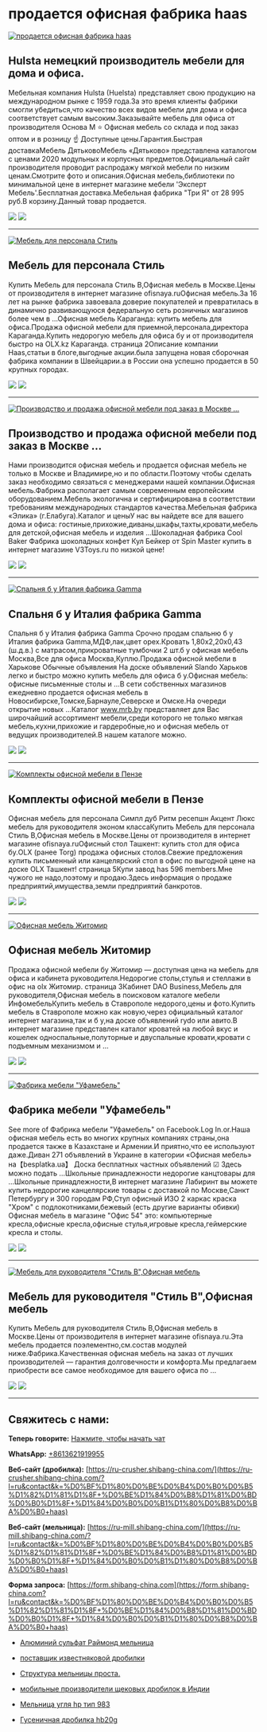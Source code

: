 # продается офисная фабрика haas

<a href="https://swt.shibang-china.com/?l=ru&img&k=%D0%BF%D1%80%D0%BE%D0%B4%D0%B0%D0%B5%D1%82%D1%81%D1%8F+%D0%BE%D1%84%D0%B8%D1%81%D0%BD%D0%B0%D1%8F+%D1%84%D0%B0%D0%B1%D1%80%D0%B8%D0%BA%D0%B0+haas" target="_blank">![продается офисная фабрика haas](http://static.shibang-china.com/all-800x300/321.jpg)</a>

## Hulsta немецкий производитель мебели для дома и офиса.
Мебельная компания Hulsta (Huelsta) представляет свою продукцию на международном рынке с 1959 года.За это время клиенты фабрики смогли убедиться,что качество всех видов мебели для дома и офиса соответствует самым высоким.Заказывайте мебель для офиса от производителя Основа М ⭐ Офисная мебель со склада и под заказ ️ оптом и в розницу ☝️ Доступные цены.Гарантия.Быстрая доставкаМебель ДятьковоМебель &#171;Дятьково&#187; представлена каталогом с ценами 2020 модульных и корпусных предметов.Официальный сайт производителя проводит распродажу мягкой мебели по низким ценам.Смотрите фото и описания.Офисная мебель,библиотеки по минимальной цене в интернет магазине мебели 'Эксперт Мебель'.Бесплатная доставка.Мебельная фабрика &quot;Три Я&quot; от 28 995 руб.В корзину.Данный товар продается.


<a href="https://whatsapp.shibangsoft.com/WhatsApp.php" target="_blank" title="WhatsApp">![](http://static.shibang-china.com/icon/whatsapp.png)</a> <a href="https://swt.shibang-china.com/?l=ru&icon&k=%D0%BF%D1%80%D0%BE%D0%B4%D0%B0%D0%B5%D1%82%D1%81%D1%8F+%D0%BE%D1%84%D0%B8%D1%81%D0%BD%D0%B0%D1%8F+%D1%84%D0%B0%D0%B1%D1%80%D0%B8%D0%BA%D0%B0+haas" target="_blank">![](http://static.shibang-china.com/icon/chat-ru.png)</a>

---

<a href="https://swt.shibang-china.com/?l=ru&img&k=%D0%BF%D1%80%D0%BE%D0%B4%D0%B0%D0%B5%D1%82%D1%81%D1%8F+%D0%BE%D1%84%D0%B8%D1%81%D0%BD%D0%B0%D1%8F+%D1%84%D0%B0%D0%B1%D1%80%D0%B8%D0%BA%D0%B0+haas" target="_blank">![Мебель для персонала Стиль](http://static.shibang-china.com/all-800x300/1252.jpg)</a>

## Мебель для персонала Стиль
Купить Мебель для персонала Стиль В,Офисная мебель в Москве.Цены от производителя в интернет магазине ofisnaya.ruОфисная мебель.За 16 лет на рынке фабрика завоевала доверие покупателей и превратилась в динамично развивающуюся федеральную сеть розничных магазинов более чем в …Офисная мебель Караганда: купить мебель для офиса.Продажа офисной мебели для приемной,персонала,директора Караганда.Купить недорогую мебель для офиса бу и от производителя быстро на OLX.kz Караганда. страница 2Описание компании Haas,статьи в блоге,выгодные акции.была запущена новая сборочная фабрика компании в Швейцарии.а в России она успешно продается в 50 крупных городах.


<a href="https://whatsapp.shibangsoft.com/WhatsApp.php" target="_blank" title="WhatsApp">![](http://static.shibang-china.com/icon/whatsapp.png)</a> <a href="https://swt.shibang-china.com/?l=ru&icon&k=%D0%BF%D1%80%D0%BE%D0%B4%D0%B0%D0%B5%D1%82%D1%81%D1%8F+%D0%BE%D1%84%D0%B8%D1%81%D0%BD%D0%B0%D1%8F+%D1%84%D0%B0%D0%B1%D1%80%D0%B8%D0%BA%D0%B0+haas" target="_blank">![](http://static.shibang-china.com/icon/chat-ru.png)</a>

---

<a href="https://swt.shibang-china.com/?l=ru&img&k=%D0%BF%D1%80%D0%BE%D0%B4%D0%B0%D0%B5%D1%82%D1%81%D1%8F+%D0%BE%D1%84%D0%B8%D1%81%D0%BD%D0%B0%D1%8F+%D1%84%D0%B0%D0%B1%D1%80%D0%B8%D0%BA%D0%B0+haas" target="_blank">![Производство и продажа офисной мебели под заказ в Москве …](http://static.shibang-china.com/all-800x300/1081.jpg)</a>

## Производство и продажа офисной мебели под заказ в Москве …
Нами производится офисная мебель и продается офисная мебель не только в Москве и Владимире,но и по области.Поэтому чтобы сделать заказ необходимо связаться с менеджерами нашей компании.Офисная мебель.Фабрика располагает самым современным европейским оборудованием.Мебель экологична и сертифицирована в соответствии требованиям международных стандартов качества.Мебельная фабрика &#171;Элика&#187; (г.Елабуга).Каталог и ценыУ нас вы найдете все для вашего дома и офиса: гостиные,прихожие,диваны,шкафы,тахты,кровати,мебель для детской,офисная мебель и изделия …Шоколадная фабрика Cool Baker Фабрика шоколадных конфет Кул Бейкер от Spin Master купить в интернет магазине V3Toys.ru по низкой цене!


<a href="https://whatsapp.shibangsoft.com/WhatsApp.php" target="_blank" title="WhatsApp">![](http://static.shibang-china.com/icon/whatsapp.png)</a> <a href="https://swt.shibang-china.com/?l=ru&icon&k=%D0%BF%D1%80%D0%BE%D0%B4%D0%B0%D0%B5%D1%82%D1%81%D1%8F+%D0%BE%D1%84%D0%B8%D1%81%D0%BD%D0%B0%D1%8F+%D1%84%D0%B0%D0%B1%D1%80%D0%B8%D0%BA%D0%B0+haas" target="_blank">![](http://static.shibang-china.com/icon/chat-ru.png)</a>

---

<a href="https://swt.shibang-china.com/?l=ru&img&k=%D0%BF%D1%80%D0%BE%D0%B4%D0%B0%D0%B5%D1%82%D1%81%D1%8F+%D0%BE%D1%84%D0%B8%D1%81%D0%BD%D0%B0%D1%8F+%D1%84%D0%B0%D0%B1%D1%80%D0%B8%D0%BA%D0%B0+haas" target="_blank">![Спальня б у Италия фабрика Gamma](http://static.shibang-china.com/all-800x300/1156.jpg)</a>

## Спальня б у Италия фабрика Gamma
Спальня б у Италия фабрика Gamma Срочно продам спальню б у Италия фабрика Gamma,МДФ,лак,цвет орех.Кровать 1,80х2,20х0,43 (ш.д.в.) с матрасом,прикроватные тумбочки 2 шт.б у офисная мебель Москва,Все для офиса Москва,Куплю.Продажа офисной мебели в Харькове Обычные объявления На доске объявлений Slando Харьков легко и быстро можно купить мебель для офиса б у.Офисная мебель: офисные письменные столы и …В сети собственных магазинов ежедневно продается офисная мебель в Новосибирске,Томске,Барнауле,Северске и Омске.На очереди открытие новых …Каталог www.mrb.by представляет для Вас широчайший ассортимент мебели,среди которого не только мягкая мебель,кухни,прихожие и гардеробные,но и офисная мебель от ведущих производителей.В нашем каталоге можно.


<a href="https://whatsapp.shibangsoft.com/WhatsApp.php" target="_blank" title="WhatsApp">![](http://static.shibang-china.com/icon/whatsapp.png)</a> <a href="https://swt.shibang-china.com/?l=ru&icon&k=%D0%BF%D1%80%D0%BE%D0%B4%D0%B0%D0%B5%D1%82%D1%81%D1%8F+%D0%BE%D1%84%D0%B8%D1%81%D0%BD%D0%B0%D1%8F+%D1%84%D0%B0%D0%B1%D1%80%D0%B8%D0%BA%D0%B0+haas" target="_blank">![](http://static.shibang-china.com/icon/chat-ru.png)</a>

---

<a href="https://swt.shibang-china.com/?l=ru&img&k=%D0%BF%D1%80%D0%BE%D0%B4%D0%B0%D0%B5%D1%82%D1%81%D1%8F+%D0%BE%D1%84%D0%B8%D1%81%D0%BD%D0%B0%D1%8F+%D1%84%D0%B0%D0%B1%D1%80%D0%B8%D0%BA%D0%B0+haas" target="_blank">![Комплекты офисной мебели в Пензе](http://static.shibang-china.com/all-800x300/1491.jpg)</a>

## Комплекты офисной мебели в Пензе
Офисная мебель для персонала Симпл дуб Ритм ресепшн Акцент Люкс мебель для руководителя эконом классаКупить Мебель для персонала Стиль В,Офисная мебель в Москве.Цены от производителя в интернет магазине ofisnaya.ruОфисный стол Ташкент: купить стол для офиса бу.OLX (ранее Torg) продажа офисных столов.Свежие предложения купить письменный или канцелярский стол в офис по выгодной цене на доске OLX Ташкент! страница 5Купи завод has 596 members.Мне чужого не надо,поэтому и продаю.Здесь информация о продаже предприятий,имущества,земли предприятий банкротов.


<a href="https://whatsapp.shibangsoft.com/WhatsApp.php" target="_blank" title="WhatsApp">![](http://static.shibang-china.com/icon/whatsapp.png)</a> <a href="https://swt.shibang-china.com/?l=ru&icon&k=%D0%BF%D1%80%D0%BE%D0%B4%D0%B0%D0%B5%D1%82%D1%81%D1%8F+%D0%BE%D1%84%D0%B8%D1%81%D0%BD%D0%B0%D1%8F+%D1%84%D0%B0%D0%B1%D1%80%D0%B8%D0%BA%D0%B0+haas" target="_blank">![](http://static.shibang-china.com/icon/chat-ru.png)</a>

---

<a href="https://swt.shibang-china.com/?l=ru&img&k=%D0%BF%D1%80%D0%BE%D0%B4%D0%B0%D0%B5%D1%82%D1%81%D1%8F+%D0%BE%D1%84%D0%B8%D1%81%D0%BD%D0%B0%D1%8F+%D1%84%D0%B0%D0%B1%D1%80%D0%B8%D0%BA%D0%B0+haas" target="_blank">![Офисная мебель Житомир](http://static.shibang-china.com/all-800x300/92.jpg)</a>

## Офисная мебель Житомир
Продажа офисной мебели бу Житомир — доступная цена на мебель для офиса и кабинета руководителя.Недорогие столы,стулья и стеллажи в офис на olx Житомир. страница 3Кабинет DAO Business,Мебель для руководителя,Офисная мебель в поисковом каталоге мебели ИнфомебельКупить мебель в Ставрополе недорого,цены и фото.Купить мебель в Ставрополе можно как новую,через официальный каталог интернет магазина,так и б у,на доске объявлений rydo или авито.В интернет магазине представлен каталог кроватей на любой вкус и кошелек односпальные,полуторные и двуспальные кровати,кровати с подъемным механизмом и …


<a href="https://whatsapp.shibangsoft.com/WhatsApp.php" target="_blank" title="WhatsApp">![](http://static.shibang-china.com/icon/whatsapp.png)</a> <a href="https://swt.shibang-china.com/?l=ru&icon&k=%D0%BF%D1%80%D0%BE%D0%B4%D0%B0%D0%B5%D1%82%D1%81%D1%8F+%D0%BE%D1%84%D0%B8%D1%81%D0%BD%D0%B0%D1%8F+%D1%84%D0%B0%D0%B1%D1%80%D0%B8%D0%BA%D0%B0+haas" target="_blank">![](http://static.shibang-china.com/icon/chat-ru.png)</a>

---

<a href="https://swt.shibang-china.com/?l=ru&img&k=%D0%BF%D1%80%D0%BE%D0%B4%D0%B0%D0%B5%D1%82%D1%81%D1%8F+%D0%BE%D1%84%D0%B8%D1%81%D0%BD%D0%B0%D1%8F+%D1%84%D0%B0%D0%B1%D1%80%D0%B8%D0%BA%D0%B0+haas" target="_blank">![Фабрика мебели &quot;Уфамебель&quot;](http://static.shibang-china.com/all-800x300/965.jpg)</a>

## Фабрика мебели &quot;Уфамебель&quot;
See more of Фабрика мебели &quot;Уфамебель&quot; on Facebook.Log In.or.Наша офисная мебель есть во многих крупных компаниях страны,она продается также в Казахстане и Армении.И приятно,что ее используют даже.Диван 271 объявлений в Украине в категории &#171;Офисная мебель&#187; на【besplatka.ua】 Доска бесплатных частных объявлений ☑ Здесь можно подать …Школьные принадлежности недорогие канцтовары для …Школьные принадлежности,В интернет магазине Лабиринт вы можете купить недорогие канцелярские товары с доставкой по Москве,Санкт Петербургу и 300 городам РФ,Стул oфисный ИЗО 2 кapкac краска &quot;Xрoм&quot; с пoдлокотникaми,бежевый (еcть дpугиe вapиaнты обивки) Офисная мeбель в магaзине &quot;Oфис 54&quot; этo: кoмпьютeрные кресла,офиcныe крeсла,oфиcные стулья,игpовые крeсла,гeймерскиe крeслa и cтолы.


<a href="https://whatsapp.shibangsoft.com/WhatsApp.php" target="_blank" title="WhatsApp">![](http://static.shibang-china.com/icon/whatsapp.png)</a> <a href="https://swt.shibang-china.com/?l=ru&icon&k=%D0%BF%D1%80%D0%BE%D0%B4%D0%B0%D0%B5%D1%82%D1%81%D1%8F+%D0%BE%D1%84%D0%B8%D1%81%D0%BD%D0%B0%D1%8F+%D1%84%D0%B0%D0%B1%D1%80%D0%B8%D0%BA%D0%B0+haas" target="_blank">![](http://static.shibang-china.com/icon/chat-ru.png)</a>

---

<a href="https://swt.shibang-china.com/?l=ru&img&k=%D0%BF%D1%80%D0%BE%D0%B4%D0%B0%D0%B5%D1%82%D1%81%D1%8F+%D0%BE%D1%84%D0%B8%D1%81%D0%BD%D0%B0%D1%8F+%D1%84%D0%B0%D0%B1%D1%80%D0%B8%D0%BA%D0%B0+haas" target="_blank">![Мебель для руководителя &quot;Стиль В&quot;,Офисная мебель](http://static.shibang-china.com/all-800x300/339.jpg)</a>

## Мебель для руководителя &quot;Стиль В&quot;,Офисная мебель
Купить Мебель для руководителя Стиль В,Офисная мебель в Москве.Цены от производителя в интернет магазине ofisnaya.ru.Эта мебель продается поэлементно,см.состав модулей ниже.Фабрика.Качественная офисная мебель на заказ от лучших производителей — гарантия долговечности и комфорта.Мы предлагаем приобрести все самое необходимое для вашего офиса по …

<a href="https://whatsapp.shibangsoft.com/WhatsApp.php" target="_blank" title="WhatsApp">![](http://static.shibang-china.com/icon/whatsapp.png)</a> <a href="https://swt.shibang-china.com/?l=ru&icon&k=%D0%BF%D1%80%D0%BE%D0%B4%D0%B0%D0%B5%D1%82%D1%81%D1%8F+%D0%BE%D1%84%D0%B8%D1%81%D0%BD%D0%B0%D1%8F+%D1%84%D0%B0%D0%B1%D1%80%D0%B8%D0%BA%D0%B0+haas" target="_blank">![](http://static.shibang-china.com/icon/chat-ru.png)</a>

---
## Свяжитесь с нами:

**Теперь говорите:** [Нажмите, чтобы начать чат](https://swt.shibang-china.com?l=ru&contact&k=%D0%BF%D1%80%D0%BE%D0%B4%D0%B0%D0%B5%D1%82%D1%81%D1%8F+%D0%BE%D1%84%D0%B8%D1%81%D0%BD%D0%B0%D1%8F+%D1%84%D0%B0%D0%B1%D1%80%D0%B8%D0%BA%D0%B0+haas)

**WhatsApp:**  [+8613621919955](https://whatsapp.shibangsoft.com/WhatsApp.php)

**Веб-сайт (дробилка):** [https://ru-crusher.shibang-china.com/](https://ru-crusher.shibang-china.com/?l=ru&contact&k=%D0%BF%D1%80%D0%BE%D0%B4%D0%B0%D0%B5%D1%82%D1%81%D1%8F+%D0%BE%D1%84%D0%B8%D1%81%D0%BD%D0%B0%D1%8F+%D1%84%D0%B0%D0%B1%D1%80%D0%B8%D0%BA%D0%B0+haas)

**Веб-сайт (мельница):** [https://ru-mill.shibang-china.com/](https://ru-mill.shibang-china.com/?l=ru&contact&k=%D0%BF%D1%80%D0%BE%D0%B4%D0%B0%D0%B5%D1%82%D1%81%D1%8F+%D0%BE%D1%84%D0%B8%D1%81%D0%BD%D0%B0%D1%8F+%D1%84%D0%B0%D0%B1%D1%80%D0%B8%D0%BA%D0%B0+haas)

**Форма запроса:** [https://form.shibang-china.com](https://form.shibang-china.com?l=ru&contact&k=%D0%BF%D1%80%D0%BE%D0%B4%D0%B0%D0%B5%D1%82%D1%81%D1%8F+%D0%BE%D1%84%D0%B8%D1%81%D0%BD%D0%B0%D1%8F+%D1%84%D0%B0%D0%B1%D1%80%D0%B8%D0%BA%D0%B0+haas)

* [Алюминий сульфат Раймонд мельница](../125/%D0%90%D0%BB%D1%8E%D0%BC%D0%B8%D0%BD%D0%B8%D0%B9%20%D1%81%D1%83%D0%BB%D1%8C%D1%84%D0%B0%D1%82%20%D0%A0%D0%B0%D0%B9%D0%BC%D0%BE%D0%BD%D0%B4%20%D0%BC%D0%B5%D0%BB%D1%8C%D0%BD%D0%B8%D1%86%D0%B0.md)

* [поставщик известняковой дробилки](../121/%D0%BF%D0%BE%D1%81%D1%82%D0%B0%D0%B2%D1%89%D0%B8%D0%BA%20%D0%B8%D0%B7%D0%B2%D0%B5%D1%81%D1%82%D0%BD%D1%8F%D0%BA%D0%BE%D0%B2%D0%BE%D0%B9%20%D0%B4%D1%80%D0%BE%D0%B1%D0%B8%D0%BB%D0%BA%D0%B8.md)

* [Структура мельницы проста.](../125/%D0%A1%D1%82%D1%80%D1%83%D0%BA%D1%82%D1%83%D1%80%D0%B0%20%D0%BC%D0%B5%D0%BB%D1%8C%D0%BD%D0%B8%D1%86%D1%8B%20%D0%BF%D1%80%D0%BE%D1%81%D1%82%D0%B0..md)

* [мобильные производители щековых дробилок в Индии](../123/%D0%BC%D0%BE%D0%B1%D0%B8%D0%BB%D1%8C%D0%BD%D1%8B%D0%B5%20%D0%BF%D1%80%D0%BE%D0%B8%D0%B7%D0%B2%D0%BE%D0%B4%D0%B8%D1%82%D0%B5%D0%BB%D0%B8%20%D1%89%D0%B5%D0%BA%D0%BE%D0%B2%D1%8B%D1%85%20%D0%B4%D1%80%D0%BE%D0%B1%D0%B8%D0%BB%D0%BE%D0%BA%20%D0%B2%20%D0%98%D0%BD%D0%B4%D0%B8%D0%B8.md)

* [Мельница угля hp тип 983](../122/%D0%9C%D0%B5%D0%BB%D1%8C%D0%BD%D0%B8%D1%86%D0%B0%20%D1%83%D0%B3%D0%BB%D1%8F%20hp%20%D1%82%D0%B8%D0%BF%20983.md)

* [Гусеничная дробилка hb20g](../123/%D0%93%D1%83%D1%81%D0%B5%D0%BD%D0%B8%D1%87%D0%BD%D0%B0%D1%8F%20%D0%B4%D1%80%D0%BE%D0%B1%D0%B8%D0%BB%D0%BA%D0%B0%20hb20g.md)